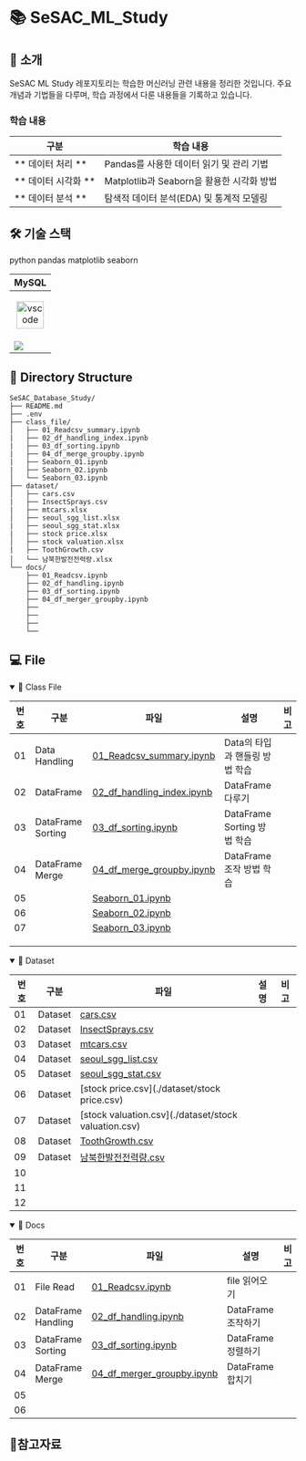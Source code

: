 # 📚 SeSAC_ML_Study

## 📖 소개

SeSAC ML Study 레포지토리는 학습한 머신러닝 관련 내용을 정리한 것입니다. 주요 개념과 기법들을 다루며, 학습 과정에서 다룬 내용들을 기록하고 있습니다.


### 학습 내용

|구분|학습 내용|
|--|--|
|** 데이터 처리 **|Pandas를 사용한 데이터 읽기 및 관리 기법|
|** 데이터 시각화 **|Matplotlib과 Seaborn을 활용한 시각화 방법|
|** 데이터 분석 **|탐색적 데이터 분석(EDA) 및 통계적 모델링|

## 🛠️ 기술 스택
python
pandas
matplotlib
seaborn

|<center>MySQL</center>|
|--|
|<p align="center"><img alt="vscode" src="./icons/MySQL-Dark.svg" width="48"></p>| 
|<img src="https://img.shields.io/badge/mysql-4479A1.svg?style=for-the-badge&logo=mysql&logoColor=white">|

## 📂 Directory Structure

```plaintext
SeSAC_Database_Study/
├── README.md 
├── .env
├── class_file/
│   ├── 01_Readcsv_summary.ipynb
|   ├── 02_df_handling_index.ipynb
|   ├── 03_df_sorting.ipynb
|   ├── 04_df_merge_groupby.ipynb
|   ├── Seaborn_01.ipynb
|   ├── Seaborn_02.ipynb
│   └── Seaborn_03.ipynb
├── dataset/
│   ├── cars.csv
|   ├── InsectSprays.csv
|   ├── mtcars.xlsx
│   ├── seoul_sgg_list.xlsx
|   ├── seoul_sgg_stat.xlsx
|   ├── stock price.xlsx
│   ├── stock valuation.xlsx
|   ├── ToothGrowth.csv
│   └── 남북한발전전력량.xlsx
└── docs/
    ├── 01_Readcsv.ipynb
    ├── 02_df_handling.ipynb
    ├── 03_df_sorting.ipynb
    ├── 04_df_merger_groupby.ipynb
    ├── 
    ├──
    ├──   
    └── 

```

## 💻 File

<details open>
<summary>📝 Class File </summary>

|번호|구분|파일|설명|비고|
|--|--|--|--|--|
|01|Data Handling|[01_Readcsv_summary.ipynb](./class_file/01_Readcsv_summary.ipynb)|Data의 타입과 핸들링 방법 학습||
|02|DataFrame|[02_df_handling_index.ipynb](./class_file/02_df_handling_index.ipynb)|DataFrame 다루기||
|03|DataFrame Sorting|[03_df_sorting.ipynb](./class_file/03_df_sorting.ipynb)|DataFrame Sorting 방법 학습||
|04|DataFrame Merge|[04_df_merge_groupby.ipynb](./class_file/04_df_merge_groupby.ipynb)|DataFrame 조작 방법 학습||
|05||[Seaborn_01.ipynb](./class_file/Seaborn_01.ipynb)|||
|06||[Seaborn_02.ipynb](./class_file/Seaborn_02.ipynb)|||
|07||[Seaborn_03.ipynb](./class_file/Seaborn_03.ipynb)|||
||||||
||||||
||||||

</details>

<details open>
<summary>💾 Dataset </summary>

|번호|구분|파일|설명|비고|
|--|--|--|--|--|
|01|Dataset|[cars.csv](./dataset/cars.csv)|||
|02|Dataset|[InsectSprays.csv](./dataset/InsectSprays.csv)|||
|03|Dataset|[mtcars.csv](./dataset/mtcars.csv)|||
|04|Dataset|[seoul_sgg_list.csv](./dataset/seoul_sgg_list.csv)|||
|05|Dataset|[seoul_sgg_stat.csv](./dataset/seoul_sgg_stat.csv)|||
|06|Dataset|[stock price.csv](./dataset/stock price.csv)|||
|07|Dataset|[stock valuation.csv](./dataset/stock valuation.csv)|||
|08|Dataset|[ToothGrowth.csv](./dataset/ToothGrowth.csv)|||
|09|Dataset|[남북한발전전력량.csv](./dataset/남북한발전전력량.csv)|||
|10|||||
|11|||||
|12|||||

</details>

<details open>
<summary>📄 Docs </summary>

|번호|구분|파일|설명|비고|
|--|--|--|--|--|
|01|File Read|[01_Readcsv.ipynb](./docs/01_Readcsv.ipynb)|file 읽어오기||
|02|DataFrame Handling|[02_df_handling.ipynb](./docs/02_df_handling.ipynb)|DataFrame 조작하기||
|03|DataFrame Sorting|[03_df_sorting.ipynb](./docs/03_df_sorting.ipynb)|DataFrame 정렬하기||
|04|DataFrame Merge|[04_df_merger_groupby.ipynb](./docs/04_df_merger_groupby.ipynb)|DataFrame 합치기||
|05|||||
|06|||||

</details>

## 📝참고자료
